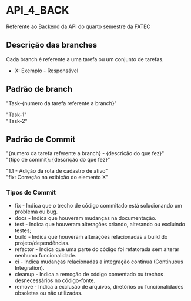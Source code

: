 # API_4_BACK
Referente ao Backend da API do quarto semestre da FATEC

## Descrição das branches
Cada branch é referente a uma tarefa ou um conjunto de tarefas.

- X: Exemplo - Responsável

## Padrão de branch
"Task-{numero da tarefa referente a branch}"

"Task-1"    
"Task-2"

## Padrão de Commit
"{numero da tarefa referente a branch} - {descrição do que fez}"    
"{tipo de commit}: {descrição do que fez}"

"1.1 - Adição da rota de cadastro de ativo"     
"fix: Correção na exibição do elemento X"

### Tipos de Commit

* fix - Indica que o trecho de código commitado está solucionando um problema ou bug.
* docs - Indica que houveram mudanças na documentação.
* test - Indica que houveram alterações criando, alterando ou excluindo testes;
* build - Indica que houveram alterações relacionadas a build do projeto/dependências.
* refactor - Indica que uma parte do código foi refatorada sem alterar nenhuma funcionalidade.
* ci - Indica mudanças relacionadas a integração contínua (Continuous Integration).
* cleanup - Indica a remoção de código comentado ou trechos desnecessários no código-fonte.
* remove - Indica a exclusão de arquivos, diretórios ou funcionalidades obsoletas ou não utilizadas.
